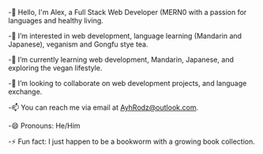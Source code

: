 -👋 Hello, I'm Alex, a Full Stack Web Developer (MERN0 with a passion for languages and healthy living.

-👀 I’m interested in web development, language learning (Mandarin and Japanese), veganism and Gongfu stye tea.

-🌱 I’m currently learning web development, Mandarin, Japanese, and exploring the vegan lifestyle.

-💞️ I’m looking to collaborate on web development projects, and language exchange.

-📫 You can reach me via email at AyhRodz@outlook.com.

-😄 Pronouns: He/Him

-⚡ Fun fact: I just happen to be a bookworm with a growing book collection.

<!---
Ayrh1/Ayrh1 is a ✨ special ✨ repository because its `README.md` (this file) appears on your GitHub profile.
You can click the Preview link to take a look at your changes.
--->
